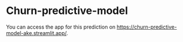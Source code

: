 # Churn-predictive-model
You can access the app for this prediction on https://churn-predictive-model-ake.streamlit.app/. 
